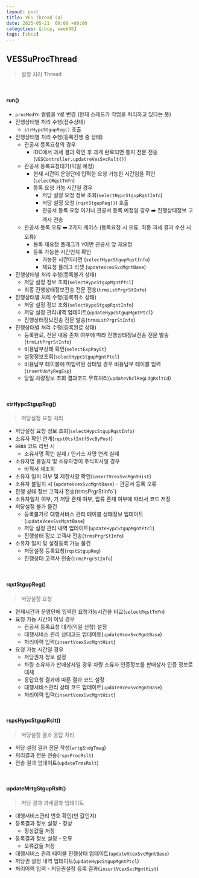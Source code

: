 ```yaml
---
layout: post
title: VES Thread (4)
date: 2025-05-21  09:00 +09:00
categoties: [cbcp, week08]
tags: [cbcp]
---
```


## VESSuProcThread

> 설정 처리 Thread

<br>

#### run()

- `procMedYn` 컬럼을 `Y`로 변경 (현재 스레드가 작업을 처리하고 있다는 뜻)
- 진행상태별 처리 수행(접수상태)
  - `strHypcStgupReg()` 호출
- 진행상태별 처리 수행(등록진행 중 상태)
  - 관공서 등록요청의 경우
    - IDC에서 과세 결과 확인 후 과게 완료되면 통지 전문 전송 (`VESController.updatreVesSvcRslt()`)
  - 관공서 등록요청대기(익일 예정)
    - 현재 시간이 운영단에 입력한 요청 가능한 시간임을 확인(`selectRqstTmYn`)
    - 등록 요청 가능 시간일 경우
      - 저당 설정 요청 정보 조회(`selectHypcStgupRqstInfo`)
      - 저당 설정 요청 (`rqstStgupReg()`) 호출
      - 관공서 등록 요청 이거나 관공서 등록 예정일 경우 ➡️ 진행상태정보 고객사 전송
  - 관공서 등록 오류 ➡️ 2가지 케이스 (등록요청 시 오류, 최종 과세 결과 수신 시 오류)
    - 등록 재요청 플래그가 `Y`이면 관공서 앞 재요청
    - 등록 가능한 시간인지 확인
      - 가능한 시간이라면 (`selectHypcStgupRqstInfo`)
      - 재요청 플래그 리셋 (`updateVcexSvcMgntBase`)
- 진행상태별 처리 수행(등록불가 상태)
  - 저당 설정 정보 조회(`selectHypcStgupMgntPtcl`)
  - 최종 진행상태정보전송 전문 전송(`trmsLstPrgrStInfo`)
- 진행상태별 처리 수행(등록취소 상태)
  - 저당 설정 정보 조회(`selectHypcStgupRqstInfo`)
  - 저당 설정 관리내역 업데이트(`updateHypcStgupMgntPtcl`)
  - 진행상태정보전송 전문 발송(`trmsLstPrgrStInfo`)
- 진행상태별 처리 수행(등록완료 상태)
  - 등록완료, 전문 내용 존재 여부에 따라 진행상태정보전송 전문 발송(`trmLstPrgrStInfo`)
  - 비용납부상태 확인(`selectExpPaySt`)
  - 설정정보조회(`selectHypcStgupMgntPtcl`)
  - 비용납부 테이블에 미입력된 상태일 경우 비용납부 테이블 입력(`insertUnfyRegExp`)
  - 당일 차량정보 조회 결과코드 무효처리(`updateVhclRegLdgRsltCd`)

<br>

#### strHypcStgupReg()

> 저당설정 요청 처리

- 저당설정 요청 정보 조회(`selectHypcStgupRqstInfo`)
- 소유자 확인 연계(`rqstOtsfIntfSvcByPost`)
- `8888` 코드 리턴 시
  - 소유자명 확인 실패 / 인카스 자망 연계 실패
- 소유자명 불일치 및 소유자명이 주식회사일 경우
  - 바꿔서 재조회
- 소유자 일치 여부 및 제한사항 확인(`insertVcexSvcMgntHist`)
- 소유자 불일치 시 (`updateVcexSvcMgntBase`) - 관공서 등록 오류
- 진행 상태 정보 고객사 전송(trmsPrgrStInfo`)
- 소유자일치 여부, 기 저당 존재 여부, 압류 존재 여부에 따라서 코드 저장
- 저당설정 불가 물건
  - 등록불가로 대행서비스 관리 테이블 상태정보 업데이트(`updateVcexSvcMgntBase`)
  - 저당 설정 관리 내역 업데이트(`updateHypcStgupMgntPtcl`)
  - 진행상태 정보 고객사 전송(`trmsPrgrStInfo`)
- 소유자 일치 및 설정등록 가능 물건
  - 저당설정 등록요청(`rqstStgupReg`)
  - 진행상태 고객사 전송(`trmsPrgrStInfo`)

<br>

#### rqstStgupReg()

> 저당설정 요청

- 현재시간과 운영단에 입력한 요청가능시간을 비교(`selectRqstTmYn`)
- 요청 가능 시간이 아닐 경우
  - 관공서 등록요청 대기(익일 신청) 설정
  - 대행서비스 관리 상태코드 업데이트(`updateVcexSvcMgntBase`)
  - 처리이력 입력(`insertVcexSvcMgntHist`)
- 요청 가능 시간일 경우
  - 저당권자 정보 설정
  - 차량 소유자가 판매상사일 경우 차량 소유자 인증정보를 판매상사 인증 정보로 대체
  - 응답요청 결과에 따른 결과 코드 설정
  - 대행서비스관리 상태 코드 업데이트(`updateVcexSvcMgntBase`)
  - 처리이력 입력(`insertVcexSvcMgntHist`)

<br>

#### rspsHypcStgupRslt()

> 저당설정 결과 응답 처리

- 저당 설정 결과 전문 작성(`wrtgSndgTmsg`)
- 처리결과 전문 전송(`rspsProcRslt`)
- 전송 결과 업데이트(`updateTrmsRslt`)

<br>

#### updateMrtgStgupRslt()

> 저당 결과 과세결과 업데이트

- 대행서비스관리 번호 확인(빈 값인지)
- 등록결과 정보 설정 - 정상
  - 정상값들 저장
- 등록결과 정보 설정 - 오류
  - 오류값들 저장
- 대행서비스 관리 테이블 진행상태 업데이트(`updateVcexSvcMgntBase`)
- 저당권 설정 내역 업데이트(`updateHypcStgupMgntPtcl`)
- 처리이력 입력 - 저당권설정 등록 결과(`insertVcexSvcMgntHist`)